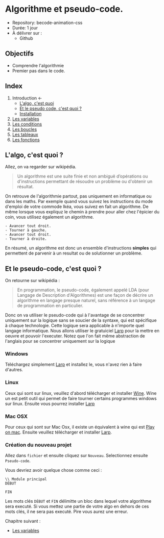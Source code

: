 # Algorithme et pseudo-code.  

* Repository: becode-animation-css
* Durée: 1 jour
* À délivrer sur :
    * Github
  

## Objectifs 
* Comprendre l'algorithmie
* Premier pas dans le code.

## Index

1. Introduction ←
   * [L'algo, c'est quoi](#lalgo-cest-quoi-)
   * [Et le pseudo code, c'est quoi ?](#et-le-pseudo-code-cest-quoi-)
   * [Installation](#windows)
2. [Les variables](code/variables.md)
3. [Les conditions](code/conditions.md)
4. [Les boucles](code/whileAndfor.md)
5. [Les tableaux](code/array.md)
6. [Les fonctions](code/function.md)

   


## L'algo, c'est quoi ?
Allez, on va regarder sur wikipédia. 

> Un algorithme est une suite finie et non ambiguë d’opérations ou d'instructions permettant de résoudre un problème ou d'obtenir un résultat.

On retrouve de l'algorithmie partout, pas uniquement en informatique ou dans les maths. Par exemple quand vous suivez les instructions du mode d'emploi de votre commode Ikéa, vous suivez en fait un algorithme. De même lorsque vous expliquz le chemin à prendre pour aller chez l'épicier du coin, vous utilisez également un algorithme. 

````
- Avancer tout droit.
- Tourner à gauche.
- Avancer tout droit.
- Tourner à droite. 
````

En résumé, un algorithme est donc un ensemble d'instructions **simples** qui permettent de parvenir à un resultat ou de solutionner un problème.

## Et le pseudo-code, c'est quoi ?
On retourne sur wikipédia :
> En programmation, le pseudo-code, également appelé LDA (pour Langage de Description d'Algorithmes) est une façon de décrire un algorithme en langage presque naturel, sans référence à un langage de programmation en particulier.

Donc on va utiliser le pseudo-code qui à l'avantage de se concentrer uniquement sur la logique sans se soucier de la syntaxe, qui est spécifique à chaque technologie. Cette logique sera applicable à n'importe quel langage informatique. Nous allons utiliser le gratuiciel [Larp](http://larp.marcolavoie.ca/fr/download/download.htm) pour la mettre en oeuvre et pouvoir l'executer. Notez que l'on fait même abstraction de l'anglais pour se concentrer uniquement sur la logique

### Windows
Téléchargez simplement [Larp](http://larp.marcolavoie.ca/fr/download/download.htm) et installez le, vous n'avez rien à faire d'autres.

### Linux
Ceux qui sont sur linux, veuillez d'abord télécharger et installer [Wine](https://www.winehq.org/). Wine un est petit outil qui permet de faire tourner certains programmes windows sur linux. Ensuite vous pourrez installer [Larp](http://larp.marcolavoie.ca/fr/download/download.htm)

### Mac OSX
Pour ceux qui sont sur Mac Osx, il existe un équivalent à wine qui est [Play on mac](https://www.playonmac.com/fr/). Ensuite veuillez télécharger et installer [Larp](http://larp.marcolavoie.ca/fr/download/download.htm).


### Création du nouveau projet
Allez dans ``fichier`` et ensuite cliquez sur ``Nouveau``. Selectionnez ensuite ``Pseudo-code``.

Vous devriez avoir quelque chose comme ceci : 

````
\\ Module principal
DÉBUT
        
FIN
````

Les mots clés ``DÉBUT`` et ``FIN`` délimitte un bloc dans lequel votre algorithme sera executé. Si vous mettez une partie de votre algo en dehors de ces mots clés, il ne sera pas executé. Pire vous aurez une erreur. 


Chapitre suivant :
* [Les variables](code/variables.md)




